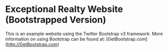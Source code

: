 # Exceptional Realty Website (Bootstrapped Version)

This is an example website using the Twitter Bootstrap v3 framework.
More information on using Bootstrap can be found at: [GetBootstrap.com] (http://GetBootstrap.com)
